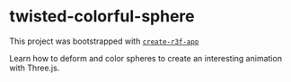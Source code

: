 # twisted-colorful-sphere

This project was bootstrapped with [`create-r3f-app`](https://github.com/RenaudROHLINGER/create-r3f-app)

Learn how to deform and color spheres to create an interesting animation with Three.js.
